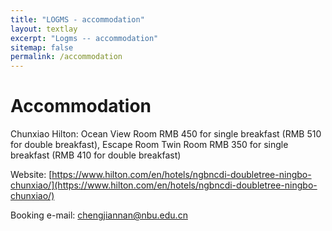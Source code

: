 ```yaml
---
title: "LOGMS - accommodation"
layout: textlay
excerpt: "Logms -- accommodation"
sitemap: false
permalink: /accommodation
---
```


# Accommodation


Chunxiao Hilton: Ocean View Room RMB 450 for single breakfast (RMB 510 for double breakfast), Escape Room Twin Room RMB 350 for single breakfast (RMB 410 for double breakfast)

Website: [https://www.hilton.com/en/hotels/ngbncdi-doubletree-ningbo-chunxiao/](https://www.hilton.com/en/hotels/ngbncdi-doubletree-ningbo-chunxiao/)

Booking e-mail: chengjiannan@nbu.edu.cn

 

 


